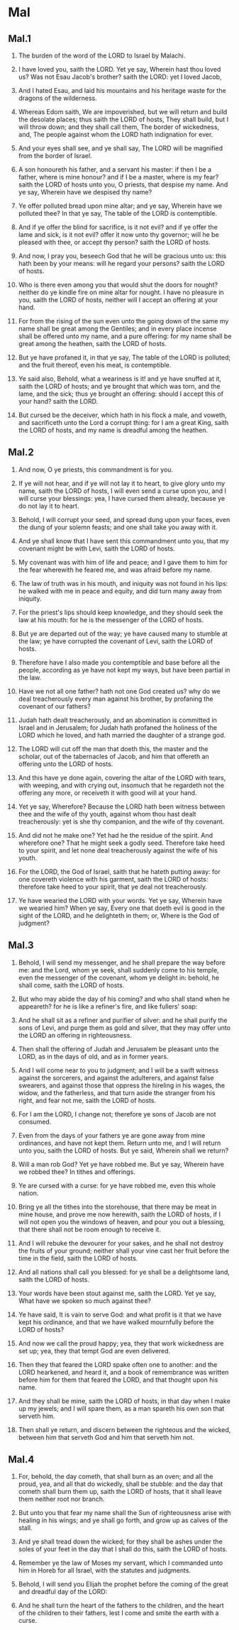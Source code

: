 # Mal

## Mal.1

1. The burden of the word of the LORD to Israel by Malachi.

2. I have loved you, saith the LORD. Yet ye say, Wherein hast thou loved us? Was not Esau Jacob's brother? saith the LORD: yet I loved Jacob,

3. And I hated Esau, and laid his mountains and his heritage waste for the dragons of the wilderness.

4. Whereas Edom saith, We are impoverished, but we will return and build the desolate places; thus saith the LORD of hosts, They shall build, but I will throw down; and they shall call them, The border of wickedness, and, The people against whom the LORD hath indignation for ever.

5. And your eyes shall see, and ye shall say, The LORD will be magnified from the border of Israel.

6. A son honoureth his father, and a servant his master: if then I be a father, where is mine honour? and if I be a master, where is my fear? saith the LORD of hosts unto you, O priests, that despise my name. And ye say, Wherein have we despised thy name?

7. Ye offer polluted bread upon mine altar; and ye say, Wherein have we polluted thee? In that ye say, The table of the LORD is contemptible.

8. And if ye offer the blind for sacrifice, is it not evil? and if ye offer the lame and sick, is it not evil? offer it now unto thy governor; will he be pleased with thee, or accept thy person? saith the LORD of hosts.

9. And now, I pray you, beseech God that he will be gracious unto us: this hath been by your means: will he regard your persons? saith the LORD of hosts.

10. Who is there even among you that would shut the doors for nought? neither do ye kindle fire on mine altar for nought. I have no pleasure in you, saith the LORD of hosts, neither will I accept an offering at your hand.

11. For from the rising of the sun even unto the going down of the same my name shall be great among the Gentiles; and in every place incense shall be offered unto my name, and a pure offering: for my name shall be great among the heathen, saith the LORD of hosts.

12. But ye have profaned it, in that ye say, The table of the LORD is polluted; and the fruit thereof, even his meat, is contemptible.

13. Ye said also, Behold, what a weariness is it! and ye have snuffed at it, saith the LORD of hosts; and ye brought that which was torn, and the lame, and the sick; thus ye brought an offering: should I accept this of your hand? saith the LORD.

14. But cursed be the deceiver, which hath in his flock a male, and voweth, and sacrificeth unto the Lord a corrupt thing: for I am a great King, saith the LORD of hosts, and my name is dreadful among the heathen.

## Mal.2

1. And now, O ye priests, this commandment is for you.

2. If ye will not hear, and if ye will not lay it to heart, to give glory unto my name, saith the LORD of hosts, I will even send a curse upon you, and I will curse your blessings: yea, I have cursed them already, because ye do not lay it to heart.

3. Behold, I will corrupt your seed, and spread dung upon your faces, even the dung of your solemn feasts; and one shall take you away with it.

4. And ye shall know that I have sent this commandment unto you, that my covenant might be with Levi, saith the LORD of hosts.

5. My covenant was with him of life and peace; and I gave them to him for the fear wherewith he feared me, and was afraid before my name.

6. The law of truth was in his mouth, and iniquity was not found in his lips: he walked with me in peace and equity, and did turn many away from iniquity.

7. For the priest's lips should keep knowledge, and they should seek the law at his mouth: for he is the messenger of the LORD of hosts.

8. But ye are departed out of the way; ye have caused many to stumble at the law; ye have corrupted the covenant of Levi, saith the LORD of hosts.

9. Therefore have I also made you contemptible and base before all the people, according as ye have not kept my ways, but have been partial in the law.

10. Have we not all one father? hath not one God created us? why do we deal treacherously every man against his brother, by profaning the covenant of our fathers?

11. Judah hath dealt treacherously, and an abomination is committed in Israel and in Jerusalem; for Judah hath profaned the holiness of the LORD which he loved, and hath married the daughter of a strange god.

12. The LORD will cut off the man that doeth this, the master and the scholar, out of the tabernacles of Jacob, and him that offereth an offering unto the LORD of hosts.

13. And this have ye done again, covering the altar of the LORD with tears, with weeping, and with crying out, insomuch that he regardeth not the offering any more, or receiveth it with good will at your hand.

14. Yet ye say, Wherefore? Because the LORD hath been witness between thee and the wife of thy youth, against whom thou hast dealt treacherously: yet is she thy companion, and the wife of thy covenant.

15. And did not he make one? Yet had he the residue of the spirit. And wherefore one? That he might seek a godly seed. Therefore take heed to your spirit, and let none deal treacherously against the wife of his youth.

16. For the LORD, the God of Israel, saith that he hateth putting away: for one covereth violence with his garment, saith the LORD of hosts: therefore take heed to your spirit, that ye deal not treacherously.

17. Ye have wearied the LORD with your words. Yet ye say, Wherein have we wearied him? When ye say, Every one that doeth evil is good in the sight of the LORD, and he delighteth in them; or, Where is the God of judgment?

## Mal.3

1. Behold, I will send my messenger, and he shall prepare the way before me: and the Lord, whom ye seek, shall suddenly come to his temple, even the messenger of the covenant, whom ye delight in: behold, he shall come, saith the LORD of hosts.

2. But who may abide the day of his coming? and who shall stand when he appeareth? for he is like a refiner's fire, and like fullers' soap:

3. And he shall sit as a refiner and purifier of silver: and he shall purify the sons of Levi, and purge them as gold and silver, that they may offer unto the LORD an offering in righteousness.

4. Then shall the offering of Judah and Jerusalem be pleasant unto the LORD, as in the days of old, and as in former years.

5. And I will come near to you to judgment; and I will be a swift witness against the sorcerers, and against the adulterers, and against false swearers, and against those that oppress the hireling in his wages, the widow, and the fatherless, and that turn aside the stranger from his right, and fear not me, saith the LORD of hosts.

6. For I am the LORD, I change not; therefore ye sons of Jacob are not consumed.

7. Even from the days of your fathers ye are gone away from mine ordinances, and have not kept them. Return unto me, and I will return unto you, saith the LORD of hosts. But ye said, Wherein shall we return?

8. Will a man rob God? Yet ye have robbed me. But ye say, Wherein have we robbed thee? In tithes and offerings.

9. Ye are cursed with a curse: for ye have robbed me, even this whole nation.

10. Bring ye all the tithes into the storehouse, that there may be meat in mine house, and prove me now herewith, saith the LORD of hosts, if I will not open you the windows of heaven, and pour you out a blessing, that there shall not be room enough to receive it.

11. And I will rebuke the devourer for your sakes, and he shall not destroy the fruits of your ground; neither shall your vine cast her fruit before the time in the field, saith the LORD of hosts.

12. And all nations shall call you blessed: for ye shall be a delightsome land, saith the LORD of hosts.

13. Your words have been stout against me, saith the LORD. Yet ye say, What have we spoken so much against thee?

14. Ye have said, It is vain to serve God: and what profit is it that we have kept his ordinance, and that we have walked mournfully before the LORD of hosts?

15. And now we call the proud happy; yea, they that work wickedness are set up; yea, they that tempt God are even delivered.

16. Then they that feared the LORD spake often one to another: and the LORD hearkened, and heard it, and a book of remembrance was written before him for them that feared the LORD, and that thought upon his name.

17. And they shall be mine, saith the LORD of hosts, in that day when I make up my jewels; and I will spare them, as a man spareth his own son that serveth him.

18. Then shall ye return, and discern between the righteous and the wicked, between him that serveth God and him that serveth him not.

## Mal.4

1. For, behold, the day cometh, that shall burn as an oven; and all the proud, yea, and all that do wickedly, shall be stubble: and the day that cometh shall burn them up, saith the LORD of hosts, that it shall leave them neither root nor branch.

2. But unto you that fear my name shall the Sun of righteousness arise with healing in his wings; and ye shall go forth, and grow up as calves of the stall.

3. And ye shall tread down the wicked; for they shall be ashes under the soles of your feet in the day that I shall do this, saith the LORD of hosts.

4. Remember ye the law of Moses my servant, which I commanded unto him in Horeb for all Israel, with the statutes and judgments.

5. Behold, I will send you Elijah the prophet before the coming of the great and dreadful day of the LORD:

6. And he shall turn the heart of the fathers to the children, and the heart of the children to their fathers, lest I come and smite the earth with a curse.

